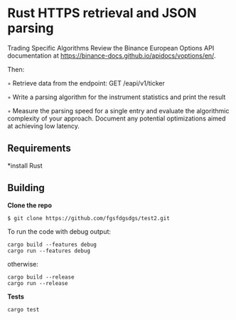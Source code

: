 # Rust HTTPS retrieval and JSON parsing

Trading Specific Algorithms
Review the Binance European Options API documentation at
https://binance-docs.github.io/apidocs/voptions/en/.

Then:

◦ Retrieve data from the endpoint:
GET /eapi/v1/ticker

◦ Write a parsing algorithm for the instrument statistics and print the result

◦ Measure the parsing speed for a single entry and evaluate the algorithmic complexity
of your approach. Document any potential optimizations aimed at achieving low
latency.

## Requirements

*install Rust

## Building

**Clone the repo**

```$ git clone https://github.com/fgsfdgsdgs/test2.git```

To run the code with debug output:
```
cargo build --features debug
cargo run --features debug
```
otherwise:
```
cargo build --release
cargo run --release
```


**Tests**
```
cargo test
```


